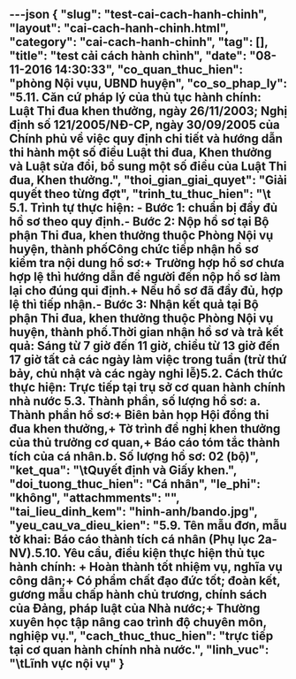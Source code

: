 ---json
{
    "slug": "test-cai-cach-hanh-chinh",
    "layout": "cai-cach-hanh-chinh.html",
    "category": "cai-cach-hanh-chinh",
    "tag": [],
    "title": "test cải cách hành chình",
    "date": "08-11-2016 14:30:33",
    "co_quan_thuc_hien": "phòng Nội vụu, UBND huyện",
    "co_so_phap_ly": "5.11. Căn cứ pháp lý của thủ tục hành chính: Luật Thi đua khen thưởng, ngày 26/11/2003; Nghị định số 121/2005/NĐ-CP, ngày 30/09/2005 của Chính phủ về việc quy định chi tiết và hướng dẫn thi hành một số điều Luật thi đua, Khen thưởng và Luật sửa đổi, bổ sung một số điều của Luật Thi đua, Khen thưởng.",
    "thoi_gian_giai_quyet": "Giải quyết theo từng đợt",
    "trinh_tu_thuc_hien": "\t 5.1. Trình tự thực hiện: - Bước 1: chuẩn bị đầy đủ hồ sơ theo quy định.- Bước 2: Nộp hồ sơ tại Bộ phận Thi đua, khen thưởng thuộc Phòng Nội vụ huyện, thành phốCông chức tiếp nhận hồ sơ kiểm tra nội dung hồ sơ:+ Trường hợp hồ sơ chưa hợp lệ thì hướng dẫn để người đến nộp hồ sơ làm lại cho đúng qui định.+ Nếu hồ sơ đã đầy đủ, hợp lệ thì tiếp nhận.- Bước 3: Nhận kết quả tại Bộ phận Thi đua, khen thưởng thuộc Phòng Nội vụ huyện, thành phố.Thời gian nhận hồ sơ và trả kết quả: Sáng từ 7 giờ đến 11 giờ, chiều từ 13 giờ đến 17 giờ tất cả các ngày làm việc trong tuần (trừ thứ bảy, chủ nhật và các ngày nghỉ lễ)5.2. Cách thức thực hiện: Trực tiếp tại trụ sở cơ quan hành chính nhà nước 5.3. Thành phần, số lượng hồ sơ: a. Thành phần hồ sơ:+ Biên bản họp Hội đồng thi đua khen thưởng,+ Tờ trình đề nghị khen thưởng của thủ trưởng cơ quan,+ Báo cáo tóm tắc thành tích của cá nhân.b. Số lượng hồ sơ: 02 (bộ)",
    "ket_qua": "\tQuyết định và Giấy khen.",
    "doi_tuong_thuc_hien": "Cá nhân",
    "le_phi": "không",
    "attachmments": "",
    "tai_lieu_dinh_kem": "hinh-anh/bando.jpg",
    "yeu_cau_va_dieu_kien": "5.9. Tên mẫu đơn, mẫu tờ khai: Báo cáo thành tích cá nhân (Phụ lục 2a-NV).5.10. Yêu cầu, điều kiện thực hiện thủ tục hành chính: + Hoàn thành tốt nhiệm vụ, nghĩa vụ công dân;+ Có phẩm chất đạo đức tốt; đoàn kết, gương mẫu chấp hành chủ trương, chính sách của Đảng, pháp luật của Nhà nước;+ Thường xuyên học tập nâng cao trình độ chuyên môn, nghiệp vụ.",
    "cach_thuc_thuc_hien": "trực tiếp tại cơ quan hành chính nhà nước.",
    "linh_vuc": "\tLĩnh vực nội vụ"
}
---

